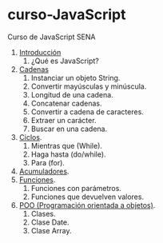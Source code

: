 # curso-JavaScript
Curso de JavaScript SENA

1. [Introducción](introducción/readme.md)
     1. ¿Qué es JavaScript?
2. [Cadenas](cadenas/readme.md)
     1. Instanciar un objeto String.
     2. Convertir mayúsculas y minúscula.
     3. Longitud de una cadena.
     4. Concatenar cadenas.
     5. Convertir a cadena de caracteres.
     6. Extraer un carácter.
     7. Buscar en una cadena.
3. [Ciclos](ciclos/readme.md).
     1. Mientras que (While).
     2. Haga hasta (do/while).
     3. Para (for).
4. [Acumuladores](acumuladores/readme.md).
5. [Funciones](funciones/readme.md).
     1. Funciones con parámetros.
     2. Funciones que devuelven valores.
6. [POO (Programación orientada a objetos)](poo/readme.md).
     1. Clases.
     2. Clase Date.
     3. Clase Array.
